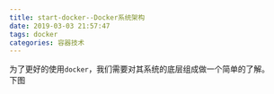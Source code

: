 ```yaml
---
title: start-docker--Docker系统架构
date: 2019-03-03 21:57:47
tags: docker
categories: 容器技术
---
```


为了更好的使用`docker`，我们需要对其系统的底层组成做一个简单的了解。  
下图